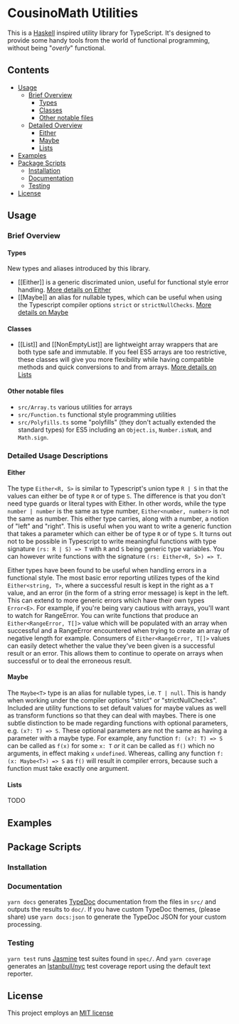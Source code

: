 # CousinoMath Utilities

This is a [Haskell](https://www.haskell.org/) inspired utility
library for TypeScript. It's designed to provide some handy tools
from the world of functional programming, without being "_overly_"
functional.

## Contents

- [Usage](#usage)
  - [Brief Overview](#brief)
    - [Types](#types)
    - [Classes](#classes)
    - [Other notable files](#files)
  - [Detailed Overview](#detailed)
    - [Either](#Either)
    - [Maybe](#Maybe)
    - [Lists](#Lists)
- [Examples](#examples)
- [Package Scripts](#package)
  - [Installation](#install)
  - [Documentation](#docs)
  - [Testing](#tests)
- [License](#license)

## <a name="usage">Usage</a>

### <a name="brief">Brief Overview</a>

#### <a name="types">Types</a>

New types and aliases introduced by this library.

- [[Either]] is a generic discrimated union, useful for functional
  style error handling. [More details on Either](#Either)
- [[Maybe]] an alias for nullable types, which can be useful when
  using the Typescript compiler options `strict` or `strictNullChecks`.
  [More details on Maybe](#Maybe)

#### <a name="classes">Classes</a>

- [[List]] and [[NonEmptyList]] are lightweight array wrappers that are both
  type safe and immutable. If you feel ES5 arrays are too restrictive, these
  classes will give you more flexibility while having compatible methods and
  quick conversions to and from arrays. [More details on Lists](#Lists)

#### <a name="files">Other notable files</a>

- `src/Array.ts` various utilities for arrays
- `src/Function.ts` functional style programming utilities
- `src/Polyfills.ts` some "polyfills" (they don't actually extended the
  standard types) for ES5 including an `Object.is`, `Number.isNaN`, and
  `Math.sign`.

### <a name="detailed">Detailed Usage Descriptions</a>

#### <a name="Either">Either</a>

The type `Either<R, S>` is similar to Typescript's union type
`R | S` in that the values can either be of type `R` or of type
`S`. The difference is that you don't need type guards or literal
types with Either. In other words, while the type
`number | number` is the same as type number,
`Either<number, number>` is not the same as number.
This either type carries, along with a number, a notion
of "left" and "right". This is useful when you want to write a
generic function that takes a parameter which can either be of
type `R` or of type `S`. It turns out not to be possible in
Typescript to write meaningful functions with type signature
`(rs: R | S) => T` with `R` and `S` being generic type variables.
You can however write functions with the signature
`(rs: Either<R, S>) => T`.

Either types have been found to be useful when handling errors
in a functional style. The most basic error reporting utilizes
types of the kind `Either<string, T>`, where a successful result
is kept in the right as a `T` value, and an error (in the form of
a string error message) is kept in the left. This can extend to
more generic errors which have their own types `Error<E>`. For
example, if you're being vary cautious with arrays, you'll want
to watch for RangeError. You can write functions that produce
an `Either<RangeError, T[]>` value which will be populated with
an array when successful and a RangeError encountered when
trying to create an array of negative length for example. Consumers
of `Either<RangeError, T[]>` values can easily detect whether the
value they've been given is a successful result or an error. This
allows them to continue to operate on arrays when successful or to
deal the erroneous result.

#### <a name="Maybe">Maybe</a>

The `Maybe<T>` type is an alias for nullable types, i.e.
`T | null`. This is handy when working under the compiler options
"strict" or "strictNullChecks". Included are utility functions to
set default values for maybe values as well as transform functions
so that they can deal with maybes. There is one subtle distinction
to be made regarding functions with optional parameters, e.g.
`(x?: T) => S`. These optional parameters are not the same as
having a parameter with a maybe type. For example, any function
`f: (x?: T) => S` can be called as `f(x)` for some `x: T` _or_ it
can be called as `f()` which no arguments, in effect making `x`
`undefined`. Whereas, calling any function `f: (x: Maybe<T>) => S`
as `f()` will result in compiler errors, because such a function
must take exactly one argument.

#### <a name="Lists">Lists</a>

TODO

## <a name="examples">Examples</a>

## <a name="package">Package Scripts</a>

### <a name="install">Installation</a>

### <a name="docs">Documentation</a>

`yarn docs` generates [TypeDoc][] documentation from the files in `src/` and
outputs the results to `doc/`. If you have custom TypeDoc themes, (please
share) use `yarn docs:json` to generate the TypeDoc JSON for your custom
processing.


### <a name="tests">Testing</a>

`yarn test` runs [Jasmine][] test suites found in `spec/`. And `yarn coverage`
generates an [Istanbull/nyc][nyc] test coverage report using the default text
reporter.

## <a name="license">License</a>

This project employs an [MIT license][license]

[Jasmine]: https://jasmine.github.io/
[TypeDoc]: https://typedoc.org/
[nyc]: https://istanbul.js.org/
[license]: ./LICENSE.md